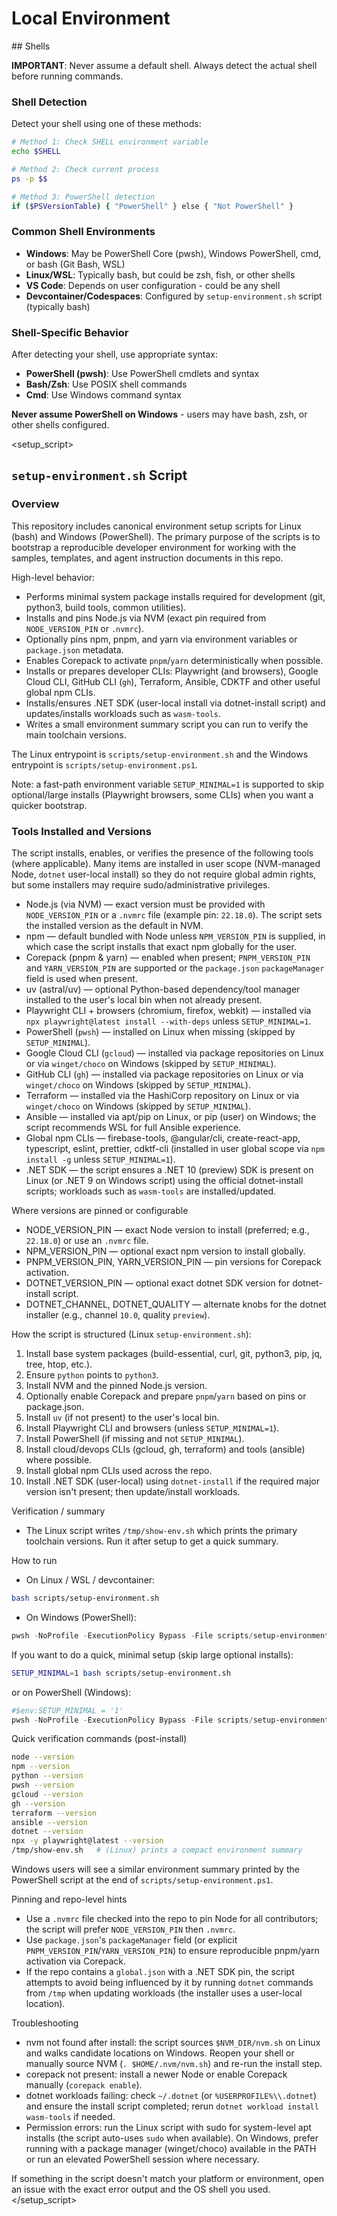 # Local Environment 

<shells>
## Shells

**IMPORTANT**: Never assume a default shell. Always detect the actual shell before running commands.

### Shell Detection

Detect your shell using one of these methods:

```bash
# Method 1: Check SHELL environment variable
echo $SHELL

# Method 2: Check current process
ps -p $$

# Method 3: PowerShell detection
if ($PSVersionTable) { "PowerShell" } else { "Not PowerShell" }
```

### Common Shell Environments

- **Windows**: May be PowerShell Core (pwsh), Windows PowerShell, cmd, or bash (Git Bash, WSL)
- **Linux/WSL**: Typically bash, but could be zsh, fish, or other shells
- **VS Code**: Depends on user configuration - could be any shell
- **Devcontainer/Codespaces**: Configured by `setup-environment.sh` script (typically bash)

### Shell-Specific Behavior

After detecting your shell, use appropriate syntax:

- **PowerShell (pwsh)**: Use PowerShell cmdlets and syntax
- **Bash/Zsh**: Use POSIX shell commands
- **Cmd**: Use Windows command syntax

**Never assume PowerShell on Windows** - users may have bash, zsh, or other shells configured.
</shells>

<setup_script>
## `setup-environment.sh` Script

### Overview
This repository includes canonical environment setup scripts for Linux (bash) and Windows (PowerShell). The primary purpose of the scripts is to bootstrap a reproducible developer environment for working with the samples, templates, and agent instruction documents in this repo.

High-level behavior:
- Performs minimal system package installs required for development (git, python3, build tools, common utilities).
- Installs and pins Node.js via NVM (exact pin required from `NODE_VERSION_PIN` or `.nvmrc`).
- Optionally pins npm, pnpm, and yarn via environment variables or `package.json` metadata.
- Enables Corepack to activate `pnpm`/`yarn` deterministically when possible.
- Installs or prepares developer CLIs: Playwright (and browsers), Google Cloud CLI, GitHub CLI (`gh`), Terraform, Ansible, CDKTF and other useful global npm CLIs.
- Installs/ensures .NET SDK (user-local install via dotnet-install script) and updates/installs workloads such as `wasm-tools`.
- Writes a small environment summary script you can run to verify the main toolchain versions.

The Linux entrypoint is `scripts/setup-environment.sh` and the Windows entrypoint is `scripts/setup-environment.ps1`.

Note: a fast-path environment variable `SETUP_MINIMAL=1` is supported to skip optional/large installs (Playwright browsers, some CLIs) when you want a quicker bootstrap.

### Tools Installed and Versions
The script installs, enables, or verifies the presence of the following tools (where applicable). Many items are installed in user scope (NVM-managed Node, `dotnet` user-local install) so they do not require global admin rights, but some installers may require sudo/administrative privileges.

- Node.js (via NVM) — exact version must be provided with `NODE_VERSION_PIN` or a `.nvmrc` file (example pin: `22.18.0`). The script sets the installed version as the default in NVM.
- npm — default bundled with Node unless `NPM_VERSION_PIN` is supplied, in which case the script installs that exact npm globally for the user.
- Corepack (pnpm & yarn) — enabled when present; `PNPM_VERSION_PIN` and `YARN_VERSION_PIN` are supported or the `package.json` `packageManager` field is used when present.
- uv (astral/uv) — optional Python-based dependency/tool manager installed to the user's local bin when not already present.
- Playwright CLI + browsers (chromium, firefox, webkit) — installed via `npx playwright@latest install --with-deps` unless `SETUP_MINIMAL=1`.
- PowerShell (`pwsh`) — installed on Linux when missing (skipped by `SETUP_MINIMAL`).
- Google Cloud CLI (`gcloud`) — installed via package repositories on Linux or via `winget/choco` on Windows (skipped by `SETUP_MINIMAL`).
- GitHub CLI (`gh`) — installed via package repositories on Linux or via `winget/choco` on Windows (skipped by `SETUP_MINIMAL`).
- Terraform — installed via the HashiCorp repository on Linux or via `winget/choco` on Windows (skipped by `SETUP_MINIMAL`).
- Ansible — installed via apt/pip on Linux, or pip (user) on Windows; the script recommends WSL for full Ansible experience.
- Global npm CLIs — firebase-tools, @angular/cli, create-react-app, typescript, eslint, prettier, cdktf-cli (installed in user global scope via `npm install -g` unless `SETUP_MINIMAL=1`).
- .NET SDK — the script ensures a .NET 10 (preview) SDK is present on Linux (or .NET 9 on Windows script) using the official dotnet-install scripts; workloads such as `wasm-tools` are installed/updated.

Where versions are pinned or configurable
- NODE_VERSION_PIN — exact Node version to install (preferred; e.g., `22.18.0`) or use an `.nvmrc` file.
- NPM_VERSION_PIN — optional exact npm version to install globally.
- PNPM_VERSION_PIN, YARN_VERSION_PIN — pin versions for Corepack activation.
- DOTNET_VERSION_PIN — optional exact dotnet SDK version for dotnet-install script.
- DOTNET_CHANNEL, DOTNET_QUALITY — alternate knobs for the dotnet installer (e.g., channel `10.0`, quality `preview`).

How the script is structured (Linux `setup-environment.sh`):

1. Install base system packages (build-essential, curl, git, python3, pip, jq, tree, htop, etc.).
2. Ensure `python` points to `python3`.
3. Install NVM and the pinned Node.js version.
4. Optionally enable Corepack and prepare `pnpm`/`yarn` based on pins or package.json.
5. Install `uv` (if not present) to the user's local bin.
6. Install Playwright CLI and browsers (unless `SETUP_MINIMAL=1`).
7. Install PowerShell (if missing and not `SETUP_MINIMAL`).
8. Install cloud/devops CLIs (gcloud, gh, terraform) and tools (ansible) where possible.
9. Install global npm CLIs used across the repo.
10. Install .NET SDK (user-local) using `dotnet-install` if the required major version isn't present; then update/install workloads.

Verification / summary
- The Linux script writes `/tmp/show-env.sh` which prints the primary toolchain versions. Run it after setup to get a quick summary.

How to run
- On Linux / WSL / devcontainer:

```bash
bash scripts/setup-environment.sh
```

- On Windows (PowerShell):

```powershell
pwsh -NoProfile -ExecutionPolicy Bypass -File scripts/setup-environment.ps1
```

If you want to do a quick, minimal setup (skip large optional installs):

```bash
SETUP_MINIMAL=1 bash scripts/setup-environment.sh
```
or on PowerShell (Windows):

```powershell
#$env:SETUP_MINIMAL = '1'
pwsh -NoProfile -ExecutionPolicy Bypass -File scripts/setup-environment.ps1
```

Quick verification commands (post-install)

```bash
node --version
npm --version
python --version
pwsh --version
gcloud --version
gh --version
terraform --version
ansible --version
dotnet --version
npx -y playwright@latest --version
/tmp/show-env.sh   # (Linux) prints a compact environment summary
```

Windows users will see a similar environment summary printed by the PowerShell script at the end of `scripts/setup-environment.ps1`.

Pinning and repo-level hints
- Use a `.nvmrc` file checked into the repo to pin Node for all contributors; the script will prefer `NODE_VERSION_PIN` then `.nvmrc`.
- Use `package.json`'s `packageManager` field (or explicit `PNPM_VERSION_PIN`/`YARN_VERSION_PIN`) to ensure reproducible pnpm/yarn activation via Corepack.
- If the repo contains a `global.json` with a .NET SDK pin, the script attempts to avoid being influenced by it by running `dotnet` commands from `/tmp` when updating workloads (the installer uses a user-local location).

Troubleshooting
- nvm not found after install: the script sources `$NVM_DIR/nvm.sh` on Linux and walks candidate locations on Windows. Reopen your shell or manually source NVM (`. $HOME/.nvm/nvm.sh`) and re-run the install step.
- corepack not present: install a newer Node or enable Corepack manually (`corepack enable`).
- dotnet workloads failing: check `~/.dotnet` (or `%USERPROFILE%\\.dotnet`) and ensure the install script completed; rerun `dotnet workload install wasm-tools` if needed.
- Permission errors: run the Linux script with sudo for system-level apt installs (the script auto-uses `sudo` when available). On Windows, prefer running with a package manager (winget/choco) available in the PATH or run an elevated PowerShell session where necessary.

If something in the script doesn't match your platform or environment, open an issue with the exact error output and the OS shell you used.
</setup_script>

